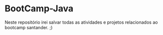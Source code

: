 # BootCamp-Java
Neste repositório irei salvar todas as atividades e projetos relacionados ao bootcamp santander. ;)
